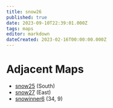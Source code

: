 ```yaml
---
title: snow26
published: true
date: 2023-09-10T22:39:01.000Z
tags: maps
editor: markdown
dateCreated: 2023-02-16T00:00:00.000Z
---
```



# Adjacent Maps
 * [snow25](/maps/snow25) (South)
 * [snow27](/maps/snow27) (East)
 * [snowinner6](/maps/snowinner6) (34, 9)
